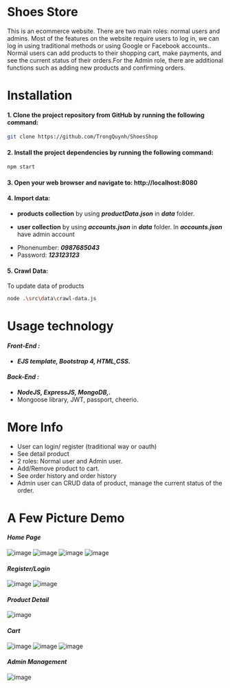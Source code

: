 
# Shoes Store

This is an ecommerce website. There are two main roles: normal users and admins. Most of the features on the website require users to log in, we can log in using traditional methods or using Google or Facebook accounts.. Normal users can add products to their shopping cart, make payments, and see the current status of their orders.For the Admin role, there are additional functions such as adding new products and confirming orders.

# Installation
#### 1. Clone the project repository from GitHub by running the following command:

```bash
git clone https://github.com/TrongQuynh/ShoesShop
```

#### 2. Install the project dependencies by running the following command:

```bash
npm start
```

#### 3. Open your web browser and navigate to: http://localhost:8080

#### 4. Import data: 

- **products collection** by using ***productData.json*** in ***data*** folder.

- **user collection** by using ***accounts.json*** in ***data*** folder.
 In ***accounts.json*** have admin account
 * Phonenumber: ***0987685043***
 * Password: ***123123123***

#### 5. Crawl Data: 
To update data of products
```bash
node .\src\data\crawl-data.js 
```

# Usage technology
#### ***Front-End :***
* ***EJS template, Bootstrap 4, HTML,CSS.***
#### ***Back-End :***
* ***NodeJS, ExpressJS, MongoDB,.***
* Mongoose library, JWT, passport, cheerio.

# More Info
* User can login/ register (traditional way or oauth)
* See detail product
* 2 roles: Normal user and Admin user.
* Add/Remove product to cart.
* See order history and order history
* Admin user can CRUD data of product, manage the current status of the order.

# A Few Picture Demo
#### ***Home Page***
![image](https://user-images.githubusercontent.com/90363223/231155762-37f0ebad-71e5-4269-8d30-5f8181af1828.png)
![image](https://user-images.githubusercontent.com/90363223/231157145-98d3f5d1-9e85-4bc8-91d0-16edc11c85d6.png)
![image](https://user-images.githubusercontent.com/90363223/231157201-d824427e-c582-4fcb-864e-04f75d7867f4.png)
![image](https://user-images.githubusercontent.com/90363223/231157269-5f437e23-c38c-46c3-b0b8-0632f6f053fb.png)
#### ***Register/Login***
![image](https://user-images.githubusercontent.com/90363223/231157497-d1e1292a-b29a-43a3-a203-92dcc9bc9578.png)
![image](https://user-images.githubusercontent.com/90363223/231157340-9b60930a-3aac-4a65-9ee8-3c48ada35fba.png)
#### ***Product Detail***
![image](https://user-images.githubusercontent.com/90363223/231157704-91ae937e-1cf1-4b28-ae47-a1ee526b1897.png)

#### ***Cart***
![image](https://user-images.githubusercontent.com/90363223/231158839-5cd45d55-e241-4ba0-ae06-26a7504b181d.png)
![image](https://user-images.githubusercontent.com/90363223/231157893-dd6f5143-bab0-4b5a-a9e6-fdd68715620e.png)
![image](https://user-images.githubusercontent.com/90363223/231158928-068b0046-34d6-463a-85c0-72c48585d14b.png)
#### ***Admin Management***
![image](https://user-images.githubusercontent.com/90363223/231159035-1b0204d1-4947-480f-a8c8-16a0a1cc992b.png)







